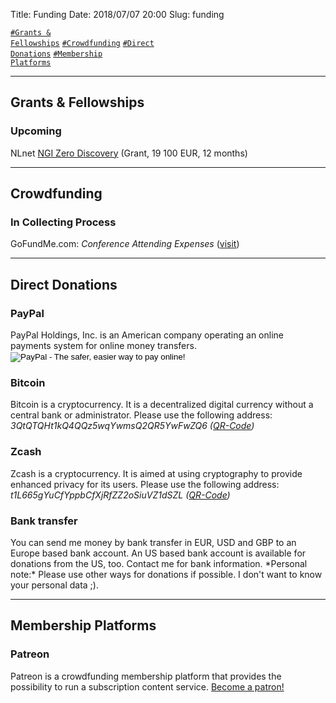 Title:          Funding
Date:           2018/07/07 20:00
Slug:           funding

<code><a href="/funding.html#GrantsAndFellowships">\#Grants &amp; Fellowships</a></code>
<code><a href="/funding.html#Crowdfunding">\#Crowdfunding</a></code>
<code><a href="/funding.html#DirectDonations">\#Direct Donations</a></code>
<code><a href="/funding.html#MembershipPlatforms">\#Membership Platforms</a></code>
<!-- <code><a href="/funding.html#Cross-subsidization">\#Cross-subsidization</a></code> -->
<!-- <code><a href="/funding.html#FinancialReports">\#Financial Reports</a></code> -->
<!-- <code><a href="/funding.html#Cooperations">\#Cooperations</a></code> -->
<!-- <code><a href="/funding.html#SupportedBy">\#Supported By</a></code> -->


<hr />
<h2 id="GrantsAndFellowships">Grants &amp; Fellowships</h2>

<!--
<h3 id="Running">Running</h3>
-->

<h3 id="Upcoming">Upcoming</h3>
NLnet <a href="https://nlnet.nl/discovery/" title="NLnet NGI Zero Discovery" target="_blank">NGI Zero Discovery</a> (Grant, 19 100 EUR, 12 months)


<hr />
<h2 id="Crowdfunding">Crowdfunding</h2>

<h3 id="InCollectingProcess">In Collecting Process</h3>
GoFundMe.com: <i>Conference Attending Expenses</i> (<a href="https://www.gofundme.com/f/conference-attending-expenses" title="GoFundMe.com: Conference Attending Expenses" target="_blank">visit</a>)


<hr />
<h2 id="DirectDonations">Direct Donations</h2>

<h3>PayPal</h3>
PayPal Holdings, Inc. is an American company operating an online payments
system for online money transfers.
<form action="https://www.paypal.com/cgi-bin/webscr" method="post" target="_blank">
<input type="hidden" name="cmd" value="_s-xclick">
<input type="hidden" name="hosted_button_id" value="KGTZ89B4X9456">
<input type="image" src="https://www.paypalobjects.com/en_US/DE/i/btn/btn_donateCC_LG.gif" border="0" name="submit" alt="PayPal - The safer, easier way to pay online!">
<img alt="" border="0" src="https://www.paypalobjects.com/de_DE/i/scr/pixel.gif" width="1" height="1">
</form>

<h3>Bitcoin</h3>
Bitcoin is a cryptocurrency. It is a decentralized digital currency without a central bank or administrator. Please use the following address:  
<i class="cryptocurr-addr">3QtQTQHt1kQ4QQz5wqYwmsQ2QR5YwFwZQ6 (<a href="/qrcodes/crowdfunding_bitcoin.png" title="Crowdfunding - Bitcoin: QR-Code" target="_blank">QR-Code</a>)</i>

<h3>Zcash</h3>
Zcash is a cryptocurrency. It is aimed at using cryptography to provide
enhanced privacy for its users. Please use the following address:  
<i class="cryptocurr-addr">t1L665gYuCfYppbCfXjRfZZ2oSiuVZ1dSZL (<a href="/qrcodes/crowdfunding_zcash.png" title="Crowdfunding - Zcash: QR-Code" target="_blank">QR-Code</a>)</i>

<h3>Bank transfer</h3>
You can send me money by bank transfer in EUR, USD and GBP to an Europe based bank account.  
An US based bank account is available for donations from the US, too.  
Contact me for bank information.  
*Personal note:* Please use other ways for donations if possible. I don't want to know your personal data ;).

<hr />
<h2 id="MembershipPlatforms">Membership Platforms</h2>

<h3>Patreon</h3>
Patreon is a crowdfunding membership platform that provides the possibility to run a subscription content service.  
<a href="https://www.patreon.com/carolinzoebelein_research" title="Patreon: Carolin Zöbelein - Research" target="_blank">Become a patron!</a>

<!--
<h3>Liberapay</h3>
Liberapay is a non-profit organization providing a platform to donate money.  
<a href="https://liberapay.com/Carolin.Zoebelein/donate" target="_blank"><img alt="Donate using Liberapay" src="https://liberapay.com/assets/widgets/donate.svg"></a>
-->

<!--
<hr />
-->

<!--
<h2 id="Cross-subsidization">Cross-subsidization</h2>
From time to time, I also work as artist. You can also support my research work by buying one or more of my artworks. Currently, I sell all my work over <a href="https://www.saatchiart.com/Samdney" target="_blank">Saatchi Art</a>.
-->

<!--
<hr />
<h2 id="FinancialReports">Financial Reports</h2>
-->

<!--
<hr />
<h2 id="Cooperations">Cooperations</h2>
-->

<!--
<hr />
<h2 id="SupportedBy">Supported By</h2>
-->
